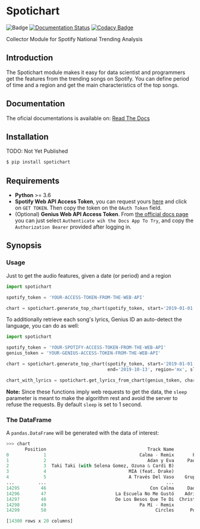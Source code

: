 # Spotichart

![Badge](https://github.com/Manolomon/spotichart/workflows/spotichart/badge.svg) [![Documentation Status](https://readthedocs.org/projects/spotichart/badge/?version=latest)](https://spotichart.readthedocs.io/en/latest/?badge=latest) [![Codacy Badge](https://api.codacy.com/project/badge/Grade/28b8089c9d9a4ea6ab4acb9c7407d54c)](https://www.codacy.com/manual/Manolomon/spotichart?utm_source=github.com&amp;utm_medium=referral&amp;utm_content=Manolomon/spotichart&amp;utm_campaign=Badge_Grade)

Collector Module for Spotify National Trending Analysis

## Introduction

The Spotichart module makes it easy for data scientist and programmers get the features from the trending songs on Spotify. You can define period of time and a region and get the main characteristics of the top songs.

## Documentation

The oficial documentations is available on: [Read The Docs](https://spotichart.readthedocs.io/en/latest/)

## Installation

TODO: Not Yet Published

```bash
$ pip install spotichart
```

## Requirements

  - **Python** >= 3.6
  - **Spotify Web API Access Token**, you can request yours [here](https://developer.spotify.com/console/get-audio-features-track/) and click on `GET TOKEN`. Then copy the token on the `OAuth Token` field.
  - (Optional) **Genius Web API Access Token**. From [the official docs page](https://docs.genius.com/#/search-h2) you can just select `Authenticate wih the Docs App To Try`, and copy the `Authorization Bearer` provided after logging in.

## Synopsis

### Usage

Just to get the audio features, given a date (or period) and a region

```python
import spotichart

spotify_token = 'YOUR-ACCESS-TOKEN-FROM-THE-WEB-API'

chart = spotichart.generate_top_chart(spotify_token, start='2019-01-01', end='2019-10-13', region='mx')

```

To additionally retrieve each song's lyrics, Genius ID an auto-detect the language, you can do as well:

```python
import spotichart

spotify_token = 'YOUR-SPOTIFY-ACCESS-TOKEN-FROM-THE-WEB-API'
genius_token = 'YOUR-GENIUS-ACCESS-TOKEN-FROM-THE-WEB-API'

chart = spotichart.generate_top_chart(spotify_token, start='2019-01-01',
                                      end='2019-10-13', region='mx', sleep=0.5)

chart_with_lyrics = spotichart.get_lyrics_from_chart(genius_token, chart, sleep=0.1)
```

**Note:** Since these functions imply web requests to get the data, the `sleep` parameter is meant to make the algorithm rest and avoid the server to refuse the requests. By default `sleep` is set to 1 second.

### The DataFrame

A `pandas.DataFrame` will be generated with the data of interest:

```python
>>> chart
       Position                                      Track Name           Artist  Streams  ... speechiness    tempo time_signature  valence
0             1                                   Calma - Remix       Pedro Capó   737894  ...      0.0524  126.899              4    0.761
1             2                                      Adan y Eva     Paulo Londra   415066  ...      0.3360  171.993              4    0.720
2             3  Taki Taki (with Selena Gomez, Ozuna & Cardi B)         DJ Snake   409061  ...      0.2290   95.948              4    0.591
3             4                               MIA (feat. Drake)        Bad Bunny   377855  ...      0.0621   97.062              4    0.158
4             5                               A Través Del Vaso    Grupo Arranke   346975  ...      0.0297  143.851              3    0.920
...         ...                                             ...              ...      ...  ...         ...      ...            ...      ...
14295        46                                       Con Calma     Daddy Yankee   141397  ...      0.0593   93.989              4    0.656
14296        47                          La Escuela No Me Gustó    Adriel Favela   139350  ...      0.0371  112.548              4    0.844
14297        48                          De Los Besos Que Te Di  Christian Nodal   139294  ...      0.0422  195.593              4    0.709
14298        49                                   Pa Mí - Remix            Dalex   137812  ...      0.2200  170.018              4    0.727
14299        50                                         Circles      Post Malone   131109  ...      0.0395  120.042              4    0.5

[14300 rows x 20 columns]
```
